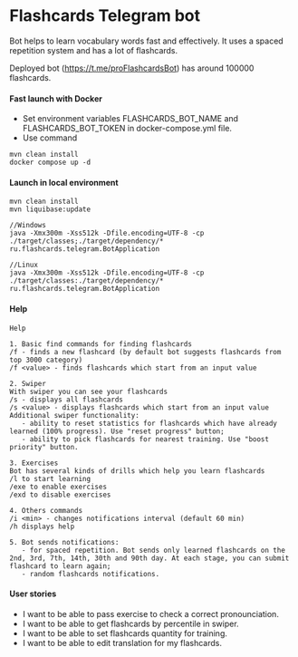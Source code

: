 # Flashcards Telegram bot
Bot helps to learn vocabulary words fast and effectively. It uses a spaced repetition system and has a lot of flashcards.

Deployed bot (https://t.me/proFlashcardsBot) has around 100000 flashcards.


#### Fast launch with Docker 
- Set environment variables FLASHCARDS_BOT_NAME and FLASHCARDS_BOT_TOKEN in docker-compose.yml file.
- Use command
```
mvn clean install
docker compose up -d
```

#### Launch in local environment  
```
mvn clean install
mvn liquibase:update

//Windows
java -Xmx300m -Xss512k -Dfile.encoding=UTF-8 -cp ./target/classes;./target/dependency/* ru.flashcards.telegram.BotApplication

//Linux
java -Xmx300m -Xss512k -Dfile.encoding=UTF-8 -cp ./target/classes:./target/dependency/* ru.flashcards.telegram.BotApplication
```

#### Help
```
Help

1. Basic find commands for finding flashcards
/f - finds a new flashcard (by default bot suggests flashcards from top 3000 category)
/f <value> - finds flashcards which start from an input value

2. Swiper
With swiper you can see your flashcards
/s - displays all flashcards
/s <value> - displays flashcards which start from an input value
Additional swiper functionality:
   - ability to reset statistics for flashcards which have already learned (100% progress). Use "reset progress" button;
   - ability to pick flashcards for nearest training. Use "boost priority" button.

3. Exercises
Bot has several kinds of drills which help you learn flashcards
/l to start learning
/exe to enable exercises 
/exd to disable exercises 

4. Others commands
/i <min> - changes notifications interval (default 60 min) 
/h displays help

5. Bot sends notifications:
   - for spaced repetition. Bot sends only learned flashcards on the 2nd, 3rd, 7th, 14th, 30th and 90th day. At each stage, you can submit flashcard to learn again;
   - random flashcards notifications.
```

#### User stories

- I want to be able to pass exercise to check a correct pronounciation.
- I want to be able to get flashcards by percentile in swiper.
- I want to be able to set flashcards quantity for training.
- I want to be able to edit translation for my flashcards.


 
  
   
